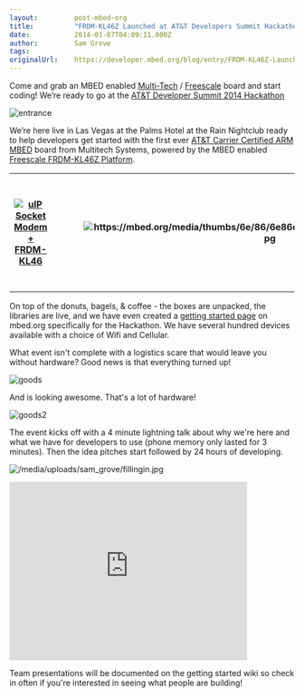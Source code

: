```yaml
---
layout:         post-mbed-org
title:          "FRDM-KL46Z Launched at AT&T Developers Summit Hackathon"
date:           2014-01-07T04:09:11.000Z
author:         Sam Grove
tags:           
originalUrl:    https://developer.mbed.org/blog/entry/FRDM-KL46Z-Launched-at-ATT-Developers-/
---
```


<p>Come and grab an MBED enabled <a href="http://www.multitech.com/en_US/"
  rel="nofollow">Multi-Tech</a> / <a href="http://www.freescale.com/webapp/sps/site/prod_summary.jsp?code=FRDM-KL46Z"
  rel="nofollow">Freescale</a> board and start coding! We&#x2019;re ready
  to go at the <a href="https://devsummit.att.com/hackathon" rel="nofollow">AT&amp;T Developer Summit 2014 Hackathon</a>
</p>
<p>
  <img src="https://developer.mbed.org/media/uploads/sam_grove/xentrance.jpg.pagespeed.ic.oEYg1_a7aQ.jpg"
  alt="entrance" title="entrance">
</p>
<p>We&#x2019;re here live in Las Vegas at the Palms Hotel at the Rain Nightclub
  ready to help developers get started with the first ever <a href="https://mbed.org/components/uIP-Socket-Modem/">AT&amp;T Carrier Certified ARM MBED</a> board
  from Multitech Systems, powered by the MBED enabled <a href="/platforms/FRDM-KL46Z">Freescale FRDM-KL46Z Platform</a>.</p>
<table>
  <tr>
    <th><a href="/components/uIP-Socket-Modem/"><img src="https://mbed.org/media/thumbs/f1/e2/f1e23f5f03c4f5b02705d9d7ea08e7b0.jpg" alt="uIP Socket Modem + FRDM-KL46" title="uIP Socket Modem + FRDM-KL46"></a>
    </th>
    <th></th>
    <th></th>
    <th></th>
    <th>
      <img src="https://mbed.org/media/thumbs/6e/86/6e86ebc432e057caaa9110a178a0ea8b.jpg"
      alt="https://mbed.org/media/thumbs/6e/86/6e86ebc432e057caaa9110a178a0ea8b.jpg"
      title="https://mbed.org/media/thumbs/6e/86/6e86ebc432e057caaa9110a178a0ea8b.jpg">
    </th>
    <th></th>
    <th></th>
    <th><a href="/platforms/FRDM-KL46Z"><img width="200" alt="FRDM-KL46Z" title="FRDM-KL46Z" src="https://mbed.org/media/thumbs/75/9b/759b1141f8c07fa57132cc72c84ff045.png"></a>
    </th>
  </tr>
</table>
<p>On top of the donuts, bagels, &amp; coffee - the boxes are unpacked, the
  libraries are live, and we have even created a <a href="https://mbed.org/teams/MBED_DEMOS/wiki/ATT-Summit-Hackathon-2014">getting started page</a> on
  mbed.org specifically for the Hackathon. We have several hundred devices
  available with a choice of Wifi and Cellular.</p>
<p>What event isn&apos;t complete with a logistics scare that would leave
  you without hardware? Good news is that everything turned up!</p>
<p>
  <img src="https://developer.mbed.org/media/uploads/sam_grove/xlogistics1.jpg.pagespeed.ic.3qFeGw-2Qe.jpg"
  alt="goods" title="goods">
</p>
<p>And is looking awesome. That&apos;s a lot of hardware!</p>
<p>
  <img src="https://developer.mbed.org/media/uploads/sam_grove/xlogistics2.jpg.pagespeed.ic.7B9FGdz70z.jpg"
  alt="goods2" title="goods2">
</p>
<p>The event kicks off with a 4 minute lightning talk about why we&apos;re
  here and what we have for developers to use (phone memory only lasted for
  3 minutes). Then the idea pitches start followed by 24 hours of developing.</p>
<p>
  <img src="https://developer.mbed.org/media/uploads/sam_grove/fillingin.jpg"
  alt="/media/uploads/sam_grove/fillingin.jpg" title="/media/uploads/sam_grove/fillingin.jpg">
</p>
<div class="flex-video">
  <iframe width="420" height="315" src="https://www.youtube.com/embed/MmRh9BKDj_M"
  frameborder="0" allowfullscreen="allowfullscreen"></iframe>
</div>
<p>Team presentations will be documented on the getting started wiki so check
  in often if you&apos;re interested in seeing what people are building!</p>
